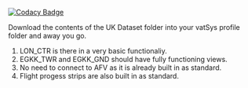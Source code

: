 [![Codacy Badge](https://app.codacy.com/project/badge/Grade/54cf78067f5240078fc6227daf23c783)](https://www.codacy.com/gh/chssn/uk-dataset/dashboard?utm_source=github.com&amp;utm_medium=referral&amp;utm_content=chssn/uk-dataset&amp;utm_campaign=Badge_Grade)

Download the contents of the UK Dataset folder into your vatSys profile folder and away you go.
 1. LON_CTR is there in a very basic functionaliy.
 2. EGKK_TWR and EGKK_GND should have fully functioning views.
 2. No need to connect to AFV as it is already built in as standard.
 4. Flight progess strips are also built in as standard.
